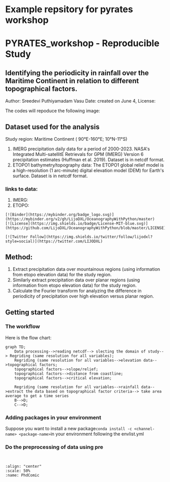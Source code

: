 # Example repsitory for pyrates workshop 

# PYRATES_workshop - Reproducible Study

## Identifying the periodicity in rainfall over the Maritime Continent in relation to different topographical factors.

 Author: Sreedevi Puthiyamadam Vasu
 Date: created on June 4, 
 License:



The codes will repoduce the following image:


## Dataset used for the analysis
Study region: Maritime Continent ( 90°E-160°E; 10°N-11°S)
1. IMERG precipitation daily data for a period of  2000-2023. NASA's Integrated Multi-satellitE Retrievals for GPM (IMERG) Version 6 precipitation estimates (Huffman et al. 2019). Dataset is in netcdf format.
2. ETOPO1 bathymetry/topography data: The ETOPO1 global relief model is a high-resolution (1 arc-minute) digital elevation model (DEM) for Earth's surface. Dataset is in netcdf format.

### links to data:
1. IMERG:
2. ETOPO:

```
[![Binder](https://mybinder.org/badge_logo.svg)](https://mybinder.org/v2/gh/LijoDXL/OceanographyWithPython/master)
[![License](https://img.shields.io/badge/License-MIT-blue.svg)](https://github.com/LijoDXL/OceanographyWithPython/blob/master/LICENSE)

[![Twitter Follow](https://img.shields.io/twitter/follow/lijodxl?style=social)](https://twitter.com/LIJODXL)

```

## Method: 
1. Extract precipitation data over mountainous regions (using information from etopo elevation data) for the study region.
2. Similarly extract precipitation data over planar regions (using information from etopo elevation data) for the study region.
3. Calculate the Fourier transform for analyzing the difference in periodicity of precipitation over high elevation versus planar region.




## Getting started

### The workflow

Here is the flow chart:

```mermaid
graph TD;
    Data processing-->reading netcdf--> slecting the domain of study--> Regriding (same resolution for all variables); 
    Regriding (same resolution for all variables-->elevation data-->topographical factors;
    topographical factors-->slope/relief;
    topographical factors-->distance from coastline;
    topographical factors-->critical elevation;
    
    Regriding (same resolution for all variables-->rainfall data-->extract the data based on topographical factor criteria--> take area average to get a time series
    B-->D;
    C-->D;
```

### Adding packages in your environment

Suppose you want to install a new package`conda install -c <channel-name> <package-name>`in your environment following the envlist.yml

### Do the preprocessing of data using pre


```


````

```{image} /assets/images/phdComic.jpg
:align: "center"
:scale: 50%
:name: PhdComic
```




